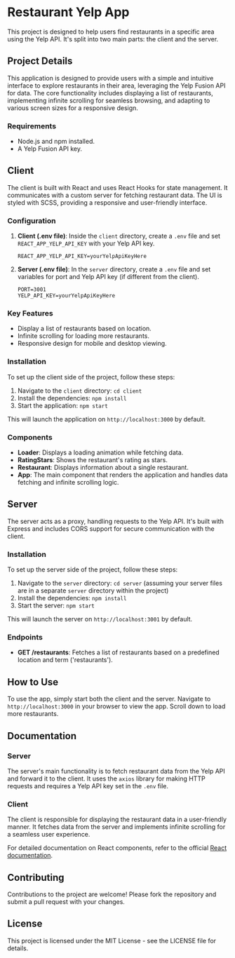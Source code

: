 # Restaurant Yelp App

This project is designed to help users find restaurants in a specific area using the Yelp API. It's split into two main parts: the client and the server.

## Project Details

This application is designed to provide users with a simple and intuitive interface to explore restaurants in their area, leveraging the Yelp Fusion API for data. The core functionality includes displaying a list of restaurants, implementing infinite scrolling for seamless browsing, and adapting to various screen sizes for a responsive design.

### Requirements

- Node.js and npm installed.
- A Yelp Fusion API key.

## Client

The client is built with React and uses React Hooks for state management. It communicates with a custom server for fetching restaurant data. The UI is styled with SCSS, providing a responsive and user-friendly interface.

### Configuration

1. **Client (.env file)**: Inside the `client` directory, create a `.env` file and set `REACT_APP_YELP_API_KEY` with your Yelp API key.
    ```
    REACT_APP_YELP_API_KEY=yourYelpApiKeyHere
    ```

2. **Server (.env file)**: In the `server` directory, create a `.env` file and set variables for port and Yelp API key (if different from the client).
    ```
    PORT=3001
    YELP_API_KEY=yourYelpApiKeyHere
    ```

### Key Features

- Display a list of restaurants based on location.
- Infinite scrolling for loading more restaurants.
- Responsive design for mobile and desktop viewing.

### Installation

To set up the client side of the project, follow these steps:

1. Navigate to the `client` directory: `cd client`
2. Install the dependencies: `npm install`
3. Start the application: `npm start`

This will launch the application on `http://localhost:3000` by default.

### Components

- **Loader**: Displays a loading animation while fetching data.
- **RatingStars**: Shows the restaurant's rating as stars.
- **Restaurant**: Displays information about a single restaurant.
- **App**: The main component that renders the application and handles data fetching and infinite scrolling logic.

## Server

The server acts as a proxy, handling requests to the Yelp API. It's built with Express and includes CORS support for secure communication with the client.

### Installation

To set up the server side of the project, follow these steps:

1. Navigate to the `server` directory: `cd server` (assuming your server files are in a separate `server` directory within the project)
2. Install the dependencies: `npm install`
3. Start the server: `npm start`

This will launch the server on `http://localhost:3001` by default.

### Endpoints

- **GET /restaurants**: Fetches a list of restaurants based on a predefined location and term ('restaurants').

## How to Use

To use the app, simply start both the client and the server. Navigate to `http://localhost:3000` in your browser to view the app. Scroll down to load more restaurants.

## Documentation

### Server

The server's main functionality is to fetch restaurant data from the Yelp API and forward it to the client. It uses the `axios` library for making HTTP requests and requires a Yelp API key set in the `.env` file.

### Client

The client is responsible for displaying the restaurant data in a user-friendly manner. It fetches data from the server and implements infinite scrolling for a seamless user experience.

For detailed documentation on React components, refer to the official [React documentation](https://reactjs.org/docs/getting-started.html).

## Contributing

Contributions to the project are welcome! Please fork the repository and submit a pull request with your changes.

## License

This project is licensed under the MIT License - see the LICENSE file for details.
